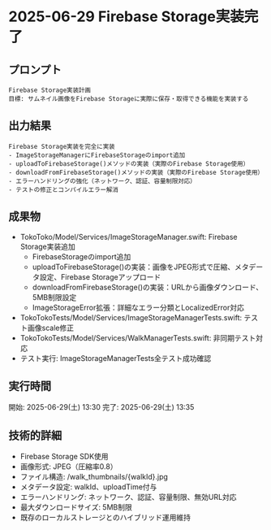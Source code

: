 # 2025-06-29 Firebase Storage実装完了

## プロンプト
```
Firebase Storage実装計画
目標: サムネイル画像をFirebase Storageに実際に保存・取得できる機能を実装する
```

## 出力結果
```
Firebase Storage実装を完全に実装
- ImageStorageManagerにFirebaseStorageのimport追加
- uploadToFirebaseStorage()メソッドの実装（実際のFirebase Storage使用）
- downloadFromFirebaseStorage()メソッドの実装（実際のFirebase Storage使用）
- エラーハンドリングの強化（ネットワーク、認証、容量制限対応）
- テストの修正とコンパイルエラー解消
```

## 成果物
- TokoToko/Model/Services/ImageStorageManager.swift: Firebase Storage実装追加
  - FirebaseStorageのimport追加
  - uploadToFirebaseStorage()の実装：画像をJPEG形式で圧縮、メタデータ設定、Firebase Storageアップロード
  - downloadFromFirebaseStorage()の実装：URLから画像ダウンロード、5MB制限設定
  - ImageStorageError拡張：詳細なエラー分類とLocalizedError対応
- TokoTokoTests/Model/Services/ImageStorageManagerTests.swift: テスト画像scale修正
- TokoTokoTests/Model/Services/WalkManagerTests.swift: 非同期テスト対応
- テスト実行: ImageStorageManagerTests全テスト成功確認

## 実行時間
開始: 2025-06-29(土) 13:30
完了: 2025-06-29(土) 13:35

## 技術的詳細
- Firebase Storage SDK使用
- 画像形式: JPEG（圧縮率0.8）
- ファイル構造: /walk_thumbnails/{walkId}.jpg
- メタデータ設定: walkId、uploadTime付与
- エラーハンドリング: ネットワーク、認証、容量制限、無効URL対応
- 最大ダウンロードサイズ: 5MB制限
- 既存のローカルストレージとのハイブリッド運用維持